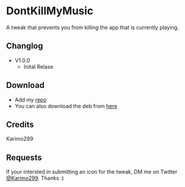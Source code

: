 # DontKillMyMusic

A tweak that prevents you from killing the app that is currently playing. 

## Changlog
* V1.0.0  
  - Inital Relase
  


## Download
* Add my [repo](https://github.com/Karimo299/repo)
* You can also download the deb from [here](/Packages)



## Credits

Karimo299



## Requests

If your intersted in submitting an icon for the tweak, DM me on Twitter [@Karimo299](https://twitter.com/karimo299). Thanks :)
